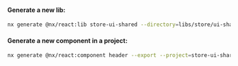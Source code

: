 #### Generate a new lib:

```bash
nx generate @nx/react:lib store-ui-shared --directory=libs/store/ui-shared --no-component
```

#### Generate a new component in a project:

```bash
nx generate @nx/react:component header --export --project=store-ui-shared
```
